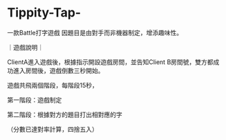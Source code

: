 # Tippity-Tap-

一款Battle打字遊戲
因題目是由對手而非機器制定，增添趣味性。

｜遊戲說明｜

ClientA進入遊戲後，根據指示開設遊戲房間，並告知Client B房間號，雙方都成功進入房間後，遊戲倒數三秒開始。

遊戲共飛兩個階段，每階段15秒，

第一階段：遊戲制定

第二階段：根據對方的題目打出相對應的字

（分數已達對率計算，四捨五入）
